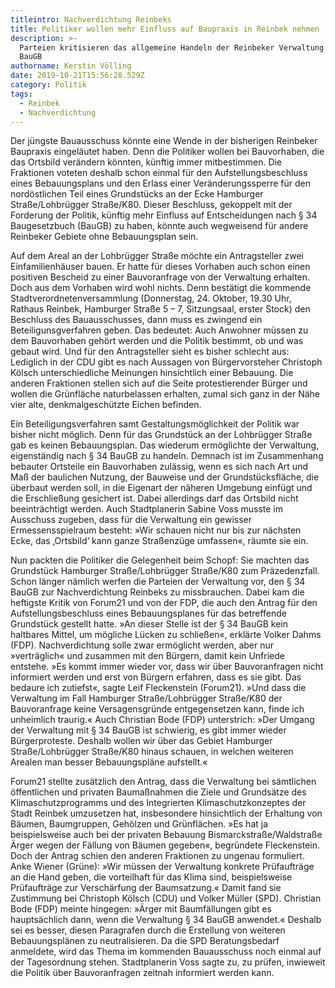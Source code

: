 ```yaml
---
titleintro: Nachverdichtung Reinbeks
title: Politiker wollen mehr Einfluss auf Baupraxis in Reinbek nehmen
description: >-
  Parteien kritisieren das allgemeine Handeln der Reinbeker Verwaltung nach § 34
  BauGB 
authorname: Kerstin Völling
date: 2019-10-21T15:56:28.529Z
category: Politik
tags:
  - Reinbek
  - Nachverdichtung
---
```

Der jüngste Bauausschuss könnte eine Wende in der bisherigen Reinbeker Baupraxis eingeläutet haben. Denn die Politiker wollen bei Bauvorhaben, die das Ortsbild verändern könnten, künftig immer mitbestimmen. Die Fraktionen voteten deshalb schon einmal für den Aufstellungsbeschluss eines Bebauungsplans und den Erlass einer Veränderungssperre für den nordöstlichen Teil eines Grundstücks an der Ecke Hamburger Straße/Lohbrügger Straße/K80. Dieser Beschluss, gekoppelt mit der Forderung der Politik, künftig mehr Einfluss auf Entscheidungen nach § 34 Baugesetzbuch (BauGB) zu haben, könnte auch wegweisend für andere Reinbeker Gebiete ohne Bebauungsplan sein.

Auf dem Areal an der Lohbrügger Straße möchte ein Antragsteller zwei Einfamilienhäuser bauen. Er hatte für dieses Vorhaben auch schon einen positiven Bescheid zu einer Bauvoranfrage von der Verwaltung erhalten. Doch aus dem Vorhaben wird wohl nichts. Denn bestätigt die kommende Stadtverordnetenversammlung (Donnerstag, 24. Oktober, 19.30 Uhr, Rathaus Reinbek, Hamburger Straße 5 – 7, Sitzungsaal, erster Stock) den Beschluss des Bauausschusses, dann muss es zwingend ein Beteiligunsgverfahren geben. Das bedeutet: Auch Anwohner müssen zu dem Bauvorhaben gehört werden und die Politik bestimmt, ob und was gebaut wird. Und für den Antragsteller sieht es bisher schlecht aus: Lediglich in der CDU gibt es nach Aussagen  von Bürgervorsteher Christoph Kölsch unterschiedliche Meinungen hinsichtlich einer Bebauung. Die anderen Fraktionen stellen sich auf die Seite protestierender Bürger und wollen die Grünfläche naturbelassen erhalten, zumal sich ganz in der Nähe vier alte, denkmalgeschützte Eichen befinden. 

Ein Beteiligungsverfahren samt Gestaltungsmöglichkeit der Politik war bisher nicht möglich. Denn für das Grundstück an der Lohbrügger Straße gab es keinen Bebauungsplan. Das wiederum ermöglichte der Verwaltung, eigenständig nach § 34 BauGB zu handeln. Demnach ist im Zusammenhang bebauter Ortsteile ein Bauvorhaben zulässig, wenn es sich nach Art und Maß der baulichen Nutzung, der Bauweise und der Grundstücksfläche, die überbaut werden soll, in die Eigenart der näheren Umgebung einfügt und die Erschließung gesichert ist. Dabei allerdings darf das Ortsbild nicht beeinträchtigt werden. Auch Stadtplanerin Sabine Voss musste im Ausschuss zugeben, dass für die Verwaltung ein gewisser Ermessensspielraum besteht: »Wir schauen nicht nur bis zur nächsten Ecke, das ‚Ortsbild‘ kann ganze Straßenzüge umfassen«, räumte sie ein.

Nun packten die Politiker die Gelegenheit beim Schopf: Sie machten das Grundstück Hamburger Straße/Lohbrügger Straße/K80 zum Präzedenzfall. Schon länger nämlich werfen die Parteien der Verwaltung vor, den § 34 BauGB zur Nachverdichtung Reinbeks zu missbrauchen. Dabei kam die heftigste Kritik von Forum21 und von der FDP, die auch den Antrag für den Aufstellungsbeschluss eines Bebauungsplanes für das betreffende Grundstück gestellt hatte. »An dieser Stelle ist der § 34 BauGB kein haltbares Mittel, um mögliche Lücken zu schließen«, erklärte Volker Dahms (FDP). Nachverdichtung solle zwar ermöglicht werden, aber nur »verträglich« und zusammen mit den Bürgern, damit kein Unfriede entstehe. »Es kommt immer wieder vor, dass wir über Bauvoranfragen nicht informiert werden und erst von Bürgern erfahren, dass es sie gibt. Das bedaure ich zutiefst«, sagte Leif Fleckenstein (Forum21). »Und dass die Verwaltung im Fall Hamburger Straße/Lohbrügger Straße/K80 der Bauvoranfrage keine Versagensgründe entgegensetzen kann, finde ich unheimlich traurig.« Auch Christian Bode (FDP) unterstrich: »Der Umgang  der Verwaltung mit § 34 BauGB ist schwierig, es gibt immer wieder Bürgerproteste. Deshalb wollen wir über das Gebiet Hamburger Straße/Lohbrügger Straße/K80 hinaus schauen, in welchen weiteren Arealen man besser Bebauungspläne aufstellt.« 

Forum21 stellte zusätzlich den Antrag, dass die Verwaltung bei sämtlichen öffentlichen und privaten Baumaßnahmen die Ziele und Grundsätze des Klimaschutzprogramms und des Integrierten Klimaschutzkonzeptes der Stadt Reinbek umzusetzen hat, insbesondere hinsichtlich der Erhaltung von Bäumen, Baumgruppen, Gehölzen und Grünflächen. »Es hat ja beispielsweise auch bei der privaten Bebauung Bismarckstraße/Waldstraße Ärger wegen der Fällung von Bäumen gegeben«, begründete Fleckenstein. Doch der Antrag schien den anderen Fraktionen zu ungenau formuliert. Anke Wiener (Grüne): »Wir müssen der Verwaltung konkrete Prüfaufträge an die Hand geben, die vorteilhaft für das Klima sind, beispielsweise Prüfaufträge zur Verschärfung der Baumsatzung.« Damit fand sie Zustimmung bei Christoph Kölsch (CDU) und Volker Müller (SPD). Christian  Bode (FDP) meinte hingegen: »Ärger mit Baumfällungen gibt es hauptsächlich dann, wenn die Verwaltung § 34 BauGB anwendet.« Deshalb sei es besser, diesen Paragrafen durch die Erstellung von weiteren Bebauungsplänen zu neutralisieren. Da die SPD Beratungsbedarf anmeldete, wird das Thema im kommenden Bauausschuss noch einmal auf der Tagesordnung stehen. Stadtplanerin Voss sagte zu, zu prüfen, inwieweit die Politik über Bauvoranfragen zeitnah informiert werden kann.

